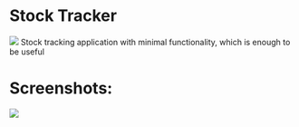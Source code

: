 # Stock Tracker
![](https://github.com/Zellka/StockTracker/blob/master/images/icon_app.png)
Stock tracking application with minimal functionality, which is enough to be useful
# Screenshots:
![](https://github.com/Zellka/StockTracker/blob/master/images/1.png)
